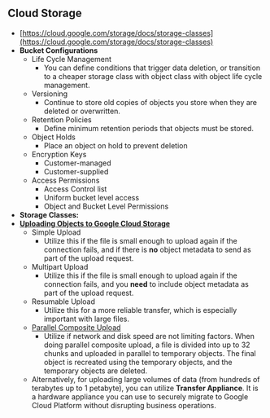 ## Cloud Storage  

- [https://cloud.google.com/storage/docs/storage-classes](https://cloud.google.com/storage/docs/storage-classes)
- **Bucket Configurations**
    - Life Cycle Management
        - You can define conditions that trigger data deletion, or transition to a cheaper storage class with object class with object life cycle management.
    - Versioning
        - Continue to store old copies of objects you store when they are deleted or overwritten.
    - Retention Policies
        - Define minimum retention periods that objects must be stored.
    - Object Holds
        - Place an object on hold to prevent deletion
    - Encryption Keys
        - Customer-managed
        - Customer-supplied
    - Access Permissions
        - Access Control list
        - Uniform bucket level access
        - Object and Bucket Level Permissions
- **Storage Classes:**
- **[Uploading Objects to Google Cloud Storage](https://cloud.google.com/storage/docs/uploads-downloads)**
    - Simple Upload
        - Utilize this if the file is small enough to upload again if the connection fails, and if there is **no** object metadata to send as part of the upload request.
    - Multipart Upload
        - Utilize this if the file is small enough to upload again if the connection fails, and you **need** to include object metadata as part of the upload request.
    - Resumable Upload
        - Utilize this for a more reliable transfer, which is especially important with large files.
    - [Parallel Composite Upload](https://cloud.google.com/storage/docs/parallel-composite-uploads)
        - Utilize if network and disk speed are not limiting factors. When doing parallel composite upload, a file is divided into up to 32 chunks and uploaded in parallel to temporary objects. The final object is recreated using the temporary objects, and the temporary objects are deleted.
    - Alternatively, for uploading large volumes of data (from hundreds of terabytes up to 1 petabyte), you can utilize **Transfer Appliance**. It is a hardware appliance you can use to securely migrate to Google Cloud Platform without disrupting business operations.
